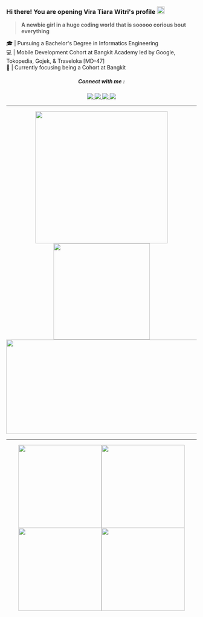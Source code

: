 ### Hi there! You are opening Vira Tiara Witri's profile <img src="https://github.com/TheDudeThatCode/TheDudeThatCode/blob/master/Assets/powerup.gif" height="20px">
> **A newbie girl in a huge coding world that is sooooo corious bout everything**

🎓 | Pursuing a Bachelor's Degree in Informatics Engineering
<br> 💻 | Mobile Development Cohort at Bangkit Academy led by Google, Tokopedia, Gojek, & Traveloka [MD-47]
<br> 🎯 | Currently focusing being a Cohort at Bangkit


<h5 align="center">Connect with me : </h5>
<p align="center">
  	<a href="https://www.linkedin.com/in/vira-tiara-witri-264b95321/" target="blank">
      <img src="https://img.shields.io/badge/LinkedIn-0077B5?style=for-the-badge&logo=linkedin&logoColor=white"/>
    </a>
    <a href="mailto:pola.vtiaraw2@gmail.com">
      <img src="https://img.shields.io/badge/Gmail-D14836?style=for-the-badge&logo=gmail&logoColor=white"/>
    </a>
    <a href="https://www.instagram.com/vtweee_/">
      <img src="https://img.shields.io/badge/Instagram-E4405F?style=for-the-badge&logo=instagram&logoColor=white"/>
    </a>
    <a href="https://www.youtube.com/@viratiarawitri9001">
      <img src="https://img.shields.io/badge/YouTube-red?style=for-the-badge&logo=youtube&logoColor=white"/>
    </a>
</p>

---

<div align="center">
<p>
<a href="https://github.com/vetewe">
  <img width="350em" src="https://github-readme-stats-eight-theta.vercel.app/api?username=vetewe&show_icons=true&theme=graywhite&include_all_commits=true&count_private=true"/>
  <img width="255em" src="https://github-readme-stats-eight-theta.vercel.app/api/top-langs/?username=vetewe&layout=compact&langs_count=8&theme=graywhite"/>
  <img height="250" width="610em" src="https://github-readme-streak-stats.herokuapp.com/?user=vetewe&theme=graywhite&count_private=true"/>
</a>
</p>
</div>

<hr>
<div>
  <div align="center">
  <img src="https://media0.giphy.com/media/v1.Y2lkPTc5MGI3NjExNDFzbGFsYWIwNWN3a3gweXRjZ3hjZWRheXRubnc2cm05eGI3MDJwayZlcD12MV9pbnRlcm5hbF9naWZfYnlfaWQmY3Q9Zw/l0HlLMeBgzK2UuHVS/giphy.webp" alt="" width="220"/><img src="https://media0.giphy.com/media/v1.Y2lkPTc5MGI3NjExNDFzbGFsYWIwNWN3a3gweXRjZ3hjZWRheXRubnc2cm05eGI3MDJwayZlcD12MV9pbnRlcm5hbF9naWZfYnlfaWQmY3Q9Zw/l0HlLMeBgzK2UuHVS/giphy.webp" alt="" width="220"/><img src="https://media0.giphy.com/media/v1.Y2lkPTc5MGI3NjExNDFzbGFsYWIwNWN3a3gweXRjZ3hjZWRheXRubnc2cm05eGI3MDJwayZlcD12MV9pbnRlcm5hbF9naWZfYnlfaWQmY3Q9Zw/l0HlLMeBgzK2UuHVS/giphy.webp" alt="" width="220"/><img src="https://media0.giphy.com/media/v1.Y2lkPTc5MGI3NjExNDFzbGFsYWIwNWN3a3gweXRjZ3hjZWRheXRubnc2cm05eGI3MDJwayZlcD12MV9pbnRlcm5hbF9naWZfYnlfaWQmY3Q9Zw/l0HlLMeBgzK2UuHVS/giphy.webp" alt="" width="220"/>
</div>
